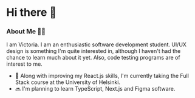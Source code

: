 # Hi there 👋

### About Me 👩‍💻
I am Victoria. I am an enthusiastic software development student. UI/UX design is something I'm quite interested in, although I haven't had the chance to learn much about it yet. Also, code testing programs are of interest to me.

- 🌱 Along with improving my React.js skills, I'm currently taking the Full Stack course at the University of Helsinki.
-  🔜 I'm planning to learn TypeScript, Next.js and Figma software.

<!--
### Tools and Tech Skills: 
![Static Badge](https://img.shields.io/badge/Sublime%20Text-%23FF9800) ![Static Badge](https://img.shields.io/badge/Visual%20Studio%20Code-%23007ACC)
![Static Badge](https://img.shields.io/badge/WebStorm-%23181717) ![Static Badge](https://img.shields.io/badge/PyCharm-%23181717) ![Static Badge](https://img.shields.io/badge/Git-%23F05032) ![Static Badge](https://img.shields.io/badge/GitHub-%23181717) ![Static Badge](https://img.shields.io/badge/Markdown-%23181717) ![Static Badge](https://img.shields.io/badge/HTML-%23E34F26) ![Static Badge](https://img.shields.io/badge/CSS-%231572B6) ![Static Badge](https://img.shields.io/badge/React-%2361DAFB) ![Static Badge](https://img.shields.io/badge/React%20Bootstrap-%2361DAFB) ![Static Badge](https://img.shields.io/badge/TailWind-%231CAABB) ![Static Badge](https://img.shields.io/badge/Python-%233776AB) ![Static Badge](https://img.shields.io/badge/Express.js-%23181717) ![Static Badge](https://img.shields.io/badge/Node.js-%23339933) ![Static Badge](https://img.shields.io/badge/MySQL-%234479A1) ![Static Badge](https://img.shields.io/badge/Netlify-%2300C7B7)

![Static Badge](https://img.shields.io/badge/Figma-%23F24E1E)
![Static Badge](https://img.shields.io/badge/C%23-%23280068) 
![Static Badge](https://img.shields.io/badge/C%2B%2B-%2300599C)
![Static Badge](https://img.shields.io/badge/React%20Native-%2361DBFB) 
![Static Badge](https://img.shields.io/badge/Expo-%23181717)
![Static Badge](https://img.shields.io/badge/TypeScript-%23007ACC)
![Static Badge](https://img.shields.io/badge/MongoDB-%234DB33D)
-->
<!--
## 
### Random Developer Quote 🕊️
![](https://quotes-github-readme.vercel.app/api?type=horizontal&theme=tokyonight)


**vickneee/vickneee** is a ✨ _special_ ✨ repository because its `README.md` (this file) appears on your GitHub profile.

🔥 Web design draws my attention. Right now, I'm exploring Figma (software).

Here are some ideas to get you started:

- 🔭 I’m currently working on ...
- 🌱 I’m currently learning ...
- 👯 I’m looking to collaborate on ...
- 🤔 I’m looking for help with ...
- 💬 Ask me about ...
- 📫 How to reach me: ...
- 😄 Pronouns: ...
- ⚡ Fun fact: ...
-->

